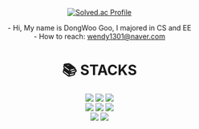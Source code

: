 <div align="center">

<!-- 
[![Anurag's GitHub stats](https://github-readme-stats.vercel.app/api?username=GooDongWoo)](https://github.com/GooDongWoo)
[![Top Langs](https://github-readme-stats.vercel.app/api/top-langs/?username=GooDongWoo)](https://github.com/GooDongWoo)
-->
[![Solved.ac Profile](http://mazassumnida.wtf/api/v2/generate_badge?boj=gdw99)](https://solved.ac/gdw99/)
</div>

<div align="center">
-  Hi, My name is DongWoo Goo, I majored in CS and EE  <br>
-  How to reach: <A href = "wendy1301@naver.com" target = "blank" >wendy1301@naver.com  <br></A>
</div>


<div align=center><h1>📚 STACKS</h1></div>
<div align=center> 
  <img src="https://img.shields.io/badge/python-3776AB?style=for-the-badge&logo=python&logoColor=white">
  <img src="https://img.shields.io/badge/PyTorch-EE4C2C?style=for-the-badge&logo=PyTorch&logoColor=white">
  <img src="https://img.shields.io/badge/c++-00599C?style=for-the-badge&logo=c%2B%2B&logoColor=white">
  <br>

  
  <img src="https://img.shields.io/badge/mysql-4479A1?style=for-the-badge&logo=mysql&logoColor=white">
  <img src="https://img.shields.io/badge/spring-6DB33F?style=for-the-badge&logo=spring&logoColor=white">
  <img src="https://img.shields.io/badge/linux-FCC624?style=for-the-badge&logo=linux&logoColor=black"> 
  <br>

  <img src="https://img.shields.io/badge/github-181717?style=for-the-badge&logo=github&logoColor=white">
  <img src="https://img.shields.io/badge/git-F05032?style=for-the-badge&logo=git&logoColor=white">
  <br>
</div>


<div align="center">
<!-- 
  <br>[![Hits](https://hits.seeyoufarm.com/api/count/incr/badge.svg?url=https%3A%2F%2Fgithub.com%2FGooDongWoo%2Fhit-counter&count_bg=%23C8E5B2&title_bg=%23F97171&icon=&icon_color=%23E7E7E7&title=hits&edge_flat=false)](https://github.com/GooDongWoo)  
-->
</div>
